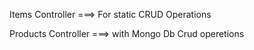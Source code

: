 Items Controller ===> For static CRUD Operations

Products Controller ===> with Mongo Db Crud operetions

